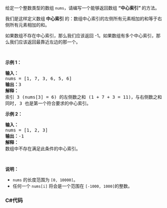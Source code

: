 <p>给定一个整数类型的数组&nbsp;<code>nums</code>，请编写一个能够返回数组 <strong>&ldquo;中心索引&rdquo; </strong>的方法。</p>

<p>我们是这样定义数组<strong> 中心索引 </strong>的：数组中心索引的左侧所有元素相加的和等于右侧所有元素相加的和。</p>

<p>如果数组不存在中心索引，那么我们应该返回 -1。如果数组有多个中心索引，那么我们应该返回最靠近左边的那一个。</p>

<p>&nbsp;</p>

<p><strong>示例 1：</strong></p>

<pre><strong>输入：</strong>
nums = [1, 7, 3, 6, 5, 6]
<strong>输出：</strong>3
<strong>解释：</strong>
索引 3 (nums[3] = 6) 的左侧数之和 (1 + 7 + 3 = 11)，与右侧数之和 (5 + 6 = 11) 相等。
同时, 3 也是第一个符合要求的中心索引。
</pre>

<p><strong>示例 2：</strong></p>

<pre><strong>输入：</strong>
nums = [1, 2, 3]
<strong>输出：</strong>-1
<strong>解释：</strong>
数组中不存在满足此条件的中心索引。</pre>

<p>&nbsp;</p>

<p><strong>说明：</strong></p>

<ul>
	<li><code>nums</code> 的长度范围为&nbsp;<code>[0, 10000]</code>。</li>
	<li>任何一个&nbsp;<code>nums[i]</code> 将会是一个范围在&nbsp;<code>[-1000, 1000]</code>的整数。</li>
</ul>

### C#代码

```

```